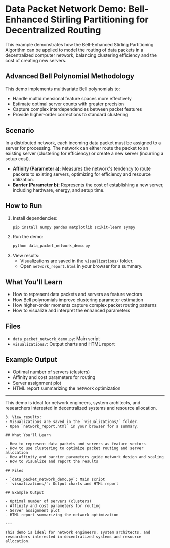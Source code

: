 # Data Packet Network Demo: Bell-Enhanced Stirling Partitioning for Decentralized Routing

This example demonstrates how the Bell-Enhanced Stirling Partitioning Algorithm can be applied to model the routing of data packets in a decentralized computer network, balancing clustering efficiency and the cost of creating new servers.

## Advanced Bell Polynomial Methodology

This demo implements multivariate Bell polynomials to:

- Handle multidimensional feature spaces more effectively
- Estimate optimal server counts with greater precision
- Capture complex interdependencies between packet features
- Provide higher-order corrections to standard clustering

## Scenario

In a distributed network, each incoming data packet must be assigned to a server for processing. The network can either route the packet to an existing server (clustering for efficiency) or create a new server (incurring a setup cost).

- **Affinity (Parameter a):** Measures the network's tendency to route packets to existing servers, optimizing for efficiency and resource utilization.
- **Barrier (Parameter b):** Represents the cost of establishing a new server, including hardware, energy, and setup time.

## How to Run

1. Install dependencies:
   ```
   pip install numpy pandas matplotlib scikit-learn sympy
   ```
2. Run the demo:
   ```
   python data_packet_network_demo.py
   ```
3. View results:
   - Visualizations are saved in the `visualizations/` folder.
   - Open `network_report.html` in your browser for a summary.

## What You'll Learn

- How to represent data packets and servers as feature vectors
- How Bell polynomials improve clustering parameter estimation
- How higher-order moments capture complex packet routing patterns
- How to visualize and interpret the enhanced parameters

## Files

- `data_packet_network_demo.py`: Main script
- `visualizations/`: Output charts and HTML report

## Example Output

- Optimal number of servers (clusters)
- Affinity and cost parameters for routing
- Server assignment plot
- HTML report summarizing the network optimization

---

This demo is ideal for network engineers, system architects, and researchers interested in decentralized systems and resource allocation.
   ```
3. View results:
   - Visualizations are saved in the `visualizations/` folder.
   - Open `network_report.html` in your browser for a summary.

## What You'll Learn

- How to represent data packets and servers as feature vectors
- How to use clustering to optimize packet routing and server allocation
- How affinity and barrier parameters guide network design and scaling
- How to visualize and report the results

## Files

- `data_packet_network_demo.py`: Main script
- `visualizations/`: Output charts and HTML report

## Example Output

- Optimal number of servers (clusters)
- Affinity and cost parameters for routing
- Server assignment plot
- HTML report summarizing the network optimization

---

This demo is ideal for network engineers, system architects, and researchers interested in decentralized systems and resource allocation.
